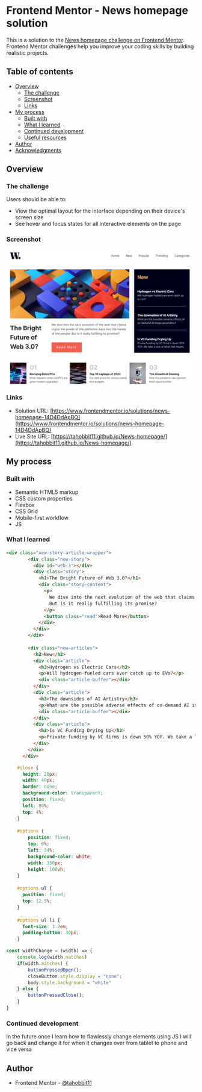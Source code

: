 # Frontend Mentor - News homepage solution

This is a solution to the [News homepage challenge on Frontend Mentor](https://www.frontendmentor.io/challenges/news-homepage-H6SWTa1MFl). Frontend Mentor challenges help you improve your coding skills by building realistic projects. 

## Table of contents

- [Overview](#overview)
  - [The challenge](#the-challenge)
  - [Screenshot](#screenshot)
  - [Links](#links)
- [My process](#my-process)
  - [Built with](#built-with)
  - [What I learned](#what-i-learned)
  - [Continued development](#continued-development)
  - [Useful resources](#useful-resources)
- [Author](#author)
- [Acknowledgments](#acknowledgments)

## Overview

### The challenge

Users should be able to:

- View the optimal layout for the interface depending on their device's screen size
- See hover and focus states for all interactive elements on the page

### Screenshot

![](./assets/images/Screenshot%202023-06-08%20220557.png)

### Links

- Solution URL: [https://www.frontendmentor.io/solutions/news-homepage-14D4DdApBQ](https://www.frontendmentor.io/solutions/news-homepage-14D4DdApBQ)
- Live Site URL: [https://tahobbit11.github.io/News-homepage/](https://tahobbit11.github.io/News-homepage/)

## My process

### Built with

- Semantic HTML5 markup
- CSS custom properties
- Flexbox
- CSS Grid
- Mobile-first workflow
- JS

### What I learned

```html
<div class="new-story-article-wrapper">
        <div class="new-story">
          <div id="web-3"></div>
          <div class="story">
            <h1>The Bright Future of Web 3.0?</h1>
            <div class="story-content">
              <p>  
                We dive into the next evolution of the web that claims to put the power of the platforms back into the hands of the people. 
                But is it really fulfilling its promise?
              </p>
              <button class="read">Read More</button>
            </div>
          </div>
        </div>

        <div class="new-articles">
          <h2>New</h2>
          <div class="article">
            <h3>Hydrogen vs Electric Cars</h3>
            <p>Will hydrogen-fueled cars ever catch up to EVs?</p>
            <div class="article-buffer"></div>
          </div>
          <div class="article">
            <h3>The downsides of AI Artistry</h3>
            <p>What are the possible adverse effects of on-demand AI image generation?</p>
            <div class="article-buffer"></div>
          </div>
          <div class="article">
            <h3>Is VC Funding Drying Up</h3>
            <p>Private funding by VC firms is down 50% YOY. We take a look at what that means.</p>
          </div>
        </div>
      </div>
```
```css
    #close {
      height: 20px;
      width: 40px;
      border: none;
      background-color: transparent;
      position: fixed;
      left: 80%;
      top: 4%;
    }

    #options {
        position: fixed;
        top: 0%;
        left: 34%;
        background-color: white;
        width: 350px;
        height: 100vh;
    }

    #options ul {
      position: fixed;
      top: 12.5%;
    }

    #options ul li {
      font-size: 1.2em;
      padding-bottom: 30px;
    }
```
```js
const widthChange = (width) => {
    console.log(width.matches)
    if(width.matches) {
        buttonPressedOpen();
        closeButton.style.display = "none";
        body.style.background = "white"
    } else {
        buttonPressedClose();
    }
}
```

### Continued development

In the future once I learn how to flawlessly change elements using JS I will go back and change it for when it changes over from tablet to phone and vice versa

## Author

- Frontend Mentor - [@tahobbit11](https://www.frontendmentor.io/profile/tahobbit11)
